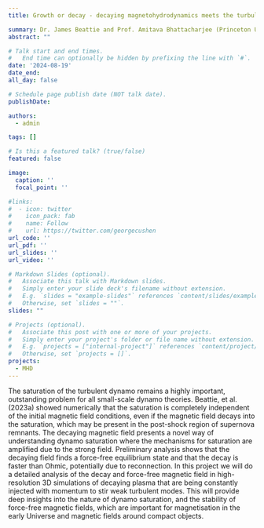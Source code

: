 ```yaml
---
title: Growth or decay - decaying magnetohydrodynamics meets the turbulent dynamo

summary: Dr. James Beattie and Prof. Amitava Bhattacharjee (Princeton University)
abstract: "" 

# Talk start and end times.
#   End time can optionally be hidden by prefixing the line with `#`.
date: '2024-08-19'
date_end: 
all_day: false

# Schedule page publish date (NOT talk date).
publishDate: 

authors:
  - admin

tags: []

# Is this a featured talk? (true/false)
featured: false

image:
  caption: ''
  focal_point: ''

#links:
#  - icon: twitter
#    icon_pack: fab
#    name: Follow
#    url: https://twitter.com/georgecushen
url_code: ''
url_pdf: ''
url_slides: ''
url_video: ''

# Markdown Slides (optional).
#   Associate this talk with Markdown slides.
#   Simply enter your slide deck's filename without extension.
#   E.g. `slides = "example-slides"` references `content/slides/example-slides.md`.
#   Otherwise, set `slides = ""`.
slides: ""

# Projects (optional).
#   Associate this post with one or more of your projects.
#   Simply enter your project's folder or file name without extension.
#   E.g. `projects = ["internal-project"]` references `content/project/deep-learning/index.md`.
#   Otherwise, set `projects = []`.
projects:
  - MHD
---
```



The saturation of the turbulent dynamo remains a highly important, outstanding problem for all small-scale dynamo theories. Beattie, et al. (2023a) showed numerically that the saturation is completely independent of the initial magnetic field conditions, even if the magnetic field decays into the saturation, which may be present in the post-shock region of supernova remnants. The decaying magnetic field presents a novel way of understanding dynamo saturation where the mechanisms for saturation are amplified due to the strong field. Preliminary analysis shows that the decaying field finds a force-free equilibrium state and that the decay is faster than Ohmic, potentially due to reconnection. In this project we will do a detailed analysis of the decay and force-free magnetic field in high-resolution 3D simulations of decaying plasma that are being constantly injected with momentum to stir weak turbulent modes. This will provide deep insights into the nature of dynamo saturation, and the stability of force-free magnetic fields, which are important for magnetisation in the early Universe and magnetic fields around compact objects.